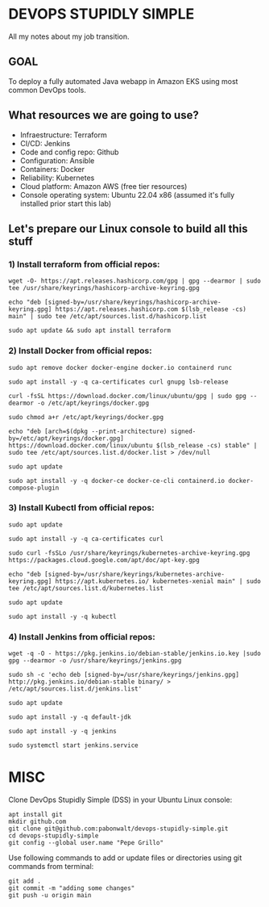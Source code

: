 # DEVOPS STUPIDLY SIMPLE
All my notes about my job transition.

## GOAL
To deploy a fully automated Java webapp in Amazon EKS using most common DevOps tools.

## What resources we are going to use?
- Infraestructure: Terraform
- CI/CD: Jenkins
- Code and config repo: Github
- Configuration: Ansible
- Containers: Docker
- Reliability: Kubernetes
- Cloud platform: Amazon AWS (free tier resources)
- Console operating system: Ubuntu 22.04 x86 (assumed it's fully installed prior start this lab)

## Let's prepare our Linux console to build all this stuff 

### 1) Install terraform from official repos:

```
wget -O- https://apt.releases.hashicorp.com/gpg | gpg --dearmor | sudo tee /usr/share/keyrings/hashicorp-archive-keyring.gpg

echo "deb [signed-by=/usr/share/keyrings/hashicorp-archive-keyring.gpg] https://apt.releases.hashicorp.com $(lsb_release -cs) main" | sudo tee /etc/apt/sources.list.d/hashicorp.list

sudo apt update && sudo apt install terraform
```

### 2) Install Docker from official repos:

```
sudo apt remove docker docker-engine docker.io containerd runc

sudo apt install -y -q ca-certificates curl gnupg lsb-release

curl -fsSL https://download.docker.com/linux/ubuntu/gpg | sudo gpg --dearmor -o /etc/apt/keyrings/docker.gpg

sudo chmod a+r /etc/apt/keyrings/docker.gpg

echo "deb [arch=$(dpkg --print-architecture) signed-by=/etc/apt/keyrings/docker.gpg] https://download.docker.com/linux/ubuntu $(lsb_release -cs) stable" | sudo tee /etc/apt/sources.list.d/docker.list > /dev/null

sudo apt update

sudo apt install -y -q docker-ce docker-ce-cli containerd.io docker-compose-plugin
```

### 3) Install Kubectl from official repos:

```
sudo apt update

sudo apt install -y -q ca-certificates curl

sudo curl -fsSLo /usr/share/keyrings/kubernetes-archive-keyring.gpg https://packages.cloud.google.com/apt/doc/apt-key.gpg

echo "deb [signed-by=/usr/share/keyrings/kubernetes-archive-keyring.gpg] https://apt.kubernetes.io/ kubernetes-xenial main" | sudo tee /etc/apt/sources.list.d/kubernetes.list

sudo apt update

sudo apt install -y -q kubectl
```

### 4) Install Jenkins from official repos:

```
wget -q -O - https://pkg.jenkins.io/debian-stable/jenkins.io.key |sudo gpg --dearmor -o /usr/share/keyrings/jenkins.gpg

sudo sh -c 'echo deb [signed-by=/usr/share/keyrings/jenkins.gpg] http://pkg.jenkins.io/debian-stable binary/ > /etc/apt/sources.list.d/jenkins.list'

sudo apt update

sudo apt install -y -q default-jdk

sudo apt install -y -q jenkins

sudo systemctl start jenkins.service
```


# MISC

Clone DevOps Stupidly Simple (DSS) in your Ubuntu Linux console:

```
apt install git
mkdir github.com
git clone git@github.com:pabonwalt/devops-stupidly-simple.git
cd devops-stupidly-simple
git config --global user.name "Pepe Grillo"
```

Use following commands to add or update files or directories using git commands from terminal:

```
git add .
git commit -m "adding some changes"
git push -u origin main
```

